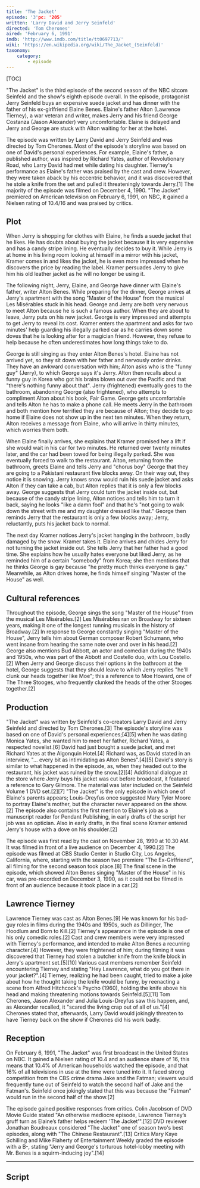```yaml
---
title: 'The Jacket'
episode: '3'pc: '205'
written: 'Larry David and Jerry Seinfeld'
directed: 'Tom Cherones'
aired: 'February 6, 1991'
imdb: 'http://www.imdb.com/title/tt0697713/'
wiki: 'https://en.wikipedia.org/wiki/The_Jacket_(Seinfeld)'
taxonomy:
    category:
        - episode
---
```


[TOC]

"The Jacket" is the third episode of the second season of the NBC sitcom Seinfeld and the show's eighth episode overall. In the episode, protagonist Jerry Seinfeld buys an expensive suede jacket and has dinner with the father of his ex-girlfriend Elaine Benes. Elaine's father Alton (Lawrence Tierney), a war veteran and writer, makes Jerry and his friend George Costanza (Jason Alexander) very uncomfortable. Elaine is delayed and Jerry and George are stuck with Alton waiting for her at the hotel.

The episode was written by Larry David and Jerry Seinfeld and was directed by Tom Cherones. Most of the episode's storyline was based on one of David's personal experiences. For example, Elaine's father, a published author, was inspired by Richard Yates, author of Revolutionary Road, who Larry David had met while dating his daughter. Tierney's performance as Elaine's father was praised by the cast and crew. However, they were taken aback by his eccentric behavior, and it was discovered that he stole a knife from the set and pulled it threateningly towards Jerry.[1] The majority of the episode was filmed on December 4, 1990. "The Jacket" premiered on American television on February 6, 1991, on NBC, it gained a Nielsen rating of 10.4/16 and was praised by critics.

## Plot

When Jerry is shopping for clothes with Elaine, he finds a suede jacket that he likes. He has doubts about buying the jacket because it is very expensive and has a candy stripe lining. He eventually decides to buy it. While Jerry is at home in his living room looking at himself in a mirror with his jacket, Kramer comes in and likes the jacket, he is even more impressed when he discovers the price by reading the label. Kramer persuades Jerry to give him his old leather jacket as he will no longer be using it.

The following night, Jerry, Elaine, and George have dinner with Elaine's father, writer Alton Benes. While preparing for the dinner, George arrives at Jerry's apartment with the song "Master of the House" from the musical Les Misérables stuck in his head. George and Jerry are both very nervous to meet Alton because he is such a famous author. When they are about to leave, Jerry puts on his new jacket. George is very impressed and attempts to get Jerry to reveal its cost. Kramer enters the apartment and asks for two minutes' help guarding his illegally parked car as he carries down some doves that he is looking after for a magician friend. However, they refuse to help because he often underestimates how long things take to do.

George is still singing as they enter Alton Benes's hotel. Elaine has not arrived yet, so they sit down with her father and nervously order drinks. They have an awkward conversation with him; Alton asks who is the "funny guy" (Jerry), to which George says it's Jerry. Alton then recalls about a funny guy in Korea who got his brains blown out over the Pacific and that "there's nothing funny about that". Jerry (frightened) eventually goes to the bathroom, abandoning George (also frightened), who attempts to compliment Alton about his book, Fair Game. George gets uncomfortable and tells Alton he has to make a phone call. He meets Jerry in the bathroom and both mention how terrified they are because of Alton; they decide to go home if Elaine does not show up in the next ten minutes. When they return, Alton receives a message from Elaine, who will arrive in thirty minutes, which worries them both.

When Elaine finally arrives, she explains that Kramer promised her a lift if she would wait in his car for two minutes. He returned over twenty minutes later, and the car had been towed for being illegally parked. She was eventually forced to walk to the restaurant. Alton, returning from the bathroom, greets Elaine and tells Jerry and "chorus boy" George that they are going to a Pakistani restaurant five blocks away. On their way out, they notice it is snowing. Jerry knows snow would ruin his suede jacket and asks Alton if they can take a cab, but Alton replies that it is only a few blocks away. George suggests that Jerry could turn the jacket inside out, but because of the candy stripe lining, Alton notices and tells him to turn it back, saying he looks "like a damn fool" and that he's "not going to walk down the street with me and my daughter dressed like that." George then reminds Jerry that the restaurant is only a few blocks away; Jerry, reluctantly, puts his jacket back to normal.

The next day Kramer notices Jerry's jacket hanging in the bathroom, badly damaged by the snow. Kramer takes it. Elaine arrives and chides Jerry for not turning the jacket inside out. She tells Jerry that her father had a good time. She explains how he usually hates everyone but liked Jerry, as he reminded him of a certain "somebody" from Korea; she then mentions that he thinks George is gay because "he pretty much thinks everyone is gay." Meanwhile, as Alton drives home, he finds himself singing "Master of the House" as well.

## Cultural references

Throughout the episode, George sings the song "Master of the House" from the musical Les Misérables.[2] Les Misérables ran on Broadway for sixteen years, making it one of the longest running musicals in the history of Broadway.[2] In response to George constantly singing "Master of the House", Jerry tells him about German composer Robert Schumann, who went insane from hearing the same note over and over in his head.[2] George also mentions Bud Abbott, an actor and comedian during the 1940s and 1950s, who was part of the Abbott and Costello duo, with Lou Costello.[2] When Jerry and George discuss their options in the bathroom at the hotel, George suggests that they should leave to which Jerry replies "he'll clunk our heads together like Moe"; this a reference to Moe Howard, one of The Three Stooges, who frequently clunked the heads of the other Stooges together.[2]

## Production

"The Jacket" was written by Seinfeld's co-creators Larry David and Jerry Seinfeld and directed by Tom Cherones.[3] The episode's storyline was based on one of David's personal experiences;[4][5] when he was dating Monica Yates, she wanted him to meet her father, Richard Yates, a respected novelist.[6] David had just bought a suede jacket, and met Richard Yates at the Algonquin Hotel.[4] Richard was, as David stated in an interview, "... every bit as intimidating as Alton Benes".[4][5] David's story is similar to what happened in the episode, as, when they headed out to the restaurant, his jacket was ruined by the snow.[2][4] Additional dialogue at the store where Jerry buys his jacket was cut before broadcast, it featured a reference to Gary Gilmore. The material was later included on the Seinfeld Volume 1 DVD set.[2][7] "The Jacket" is the only episode in which one of Elaine's parents appears; Louis-Dreyfus once suggested Mary Tyler Moore to portray Elaine's mother, but the character never appeared on the show.[2] The episode also contains the first mention to Elaine's job as a manuscript reader for Pendant Publishing, in early drafts of the script her job was an optician. Also in early drafts, in the final scene Kramer entered Jerry's house with a dove on his shoulder.[2]

The episode was first read by the cast on November 28, 1990 at 10.30 AM. It was filmed in front of a live audience on December 4, 1990.[2] The episode was filmed at CBS Studio Center in Studio City, Los Angeles, California, where, starting with the season two premiere "The Ex-Girlfriend", all filming for the second season took place.[8] The final scene in the episode, which showed Alton Benes singing "Master of the House" in his car, was pre-recorded on December 3, 1990, as it could not be filmed in front of an audience because it took place in a car.[2]

## Lawrence Tierney

Lawrence Tierney was cast as Alton Benes.[9] He was known for his bad-guy roles in films during the 1940s and 1950s, such as Dillinger, The Hoodlum and Born to Kill.[2] Tierney's appearance in the episode is one of his only comedic roles.[2] Cast and crew members were very impressed with Tierney's performance, and intended to make Alton Benes a recurring character.[4] However, they were frightened of him; during filming it was discovered that Tierney had stolen a butcher knife from the knife block in Jerry's apartment set.[5][10] Various cast members remember Seinfeld encountering Tierney and stating "Hey Lawrence, what do you got there in your jacket?".[4] Tierney, realizing he had been caught, tried to make a joke about how he thought taking the knife would be funny, by reenacting a scene from Alfred Hitchcock's Psycho (1960), holding the knife above his head and making threatening motions towards Seinfeld.[5][11] Tom Cherones, Jason Alexander and Julia Louis-Dreyfus saw this happen, and, as Alexander recalled, it "scared the living crap out of all of us."[4] Cherones stated that, afterwards, Larry David would jokingly threaten to have Tierney back on the show if Cherones did his work badly.

## Reception

On February 6, 1991, "The Jacket" was first broadcast in the United States on NBC. It gained a Nielsen rating of 10.4 and an audience share of 16, this means that 10.4% of American households watched the episode, and that 16% of all televisions in use at the time were tuned into it. It faced strong competition from the CBS crime drama Jake and the Fatman; viewers would frequently tune out of Seinfeld to watch the second half of Jake and the Fatman's. Seinfeld once jokingly stated that this was because the "Fatman" would run in the second half of the show.[2]

The episode gained positive responses from critics. Colin Jacobson of DVD Movie Guide stated "An otherwise mediocre episode, Lawrence Tierney’s gruff turn as Elaine’s father helps redeem 'The Jacket'".[12] DVD reviewer Jonathan Boudreaux considered "The Jacket" one of season two's best episodes, along with "The Chinese Restaurant".[13] Critics Mary Kaye Schilling and Mike Flaherty of Entertainment Weekly graded the episode with a B-, stating "Jerry and George's torturous hotel-lobby meeting with Mr. Benes is a squirm-inducing joy".[14]

---

## Script

